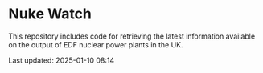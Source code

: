 # Nuke Watch

This repository includes code for retrieving the latest information available on the output of EDF nuclear power plants in the UK.

Last updated: 2025-01-10 08:14